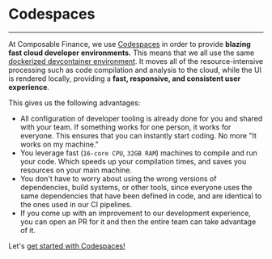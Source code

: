 # Codespaces

---

At Composable Finance, we use [Codespaces](https://github.com/features/codespaces) in order to provide **blazing fast cloud developer environments.** 
This means that we all use the same [dockerized devcontainer environment](../../.devcontainer/README.md). 
It moves all of the resource-intensive processing such as code compilation and analysis to the cloud, while the UI is rendered locally, providing a **fast, responsive, and consistent user experience**.

This gives us the following advantages:

- All configuration of developer tooling is already done for you and shared with your team. If something works for one person, it works for everyone. This ensures that you can instantly start coding. No more "It works on my machine."
- You leverage fast (`16-core CPU`, `32GB RAM`) machines to compile and run your code. Which speeds up your compilation times, and saves you resources on your main machine.
- You don't have to worry about using the wrong versions of dependencies, build systems, or other tools, since everyone uses the same dependencies that have been defined in code, and are identical to the ones used in our CI pipelines.
- If you come up with an improvement to our development experience, you can open an PR for it and then the entire team can take advantage of it.

Let's [get started with Codespaces!](./codespaces/getting-started.md)
